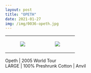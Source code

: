 ```yaml
---
layout: post
title: "OPETH"
date: 2021-01-27
img: /img/0036-opeth.jpg
---
```




<table style="width:100%;"><tr><td style="vertical-align:top;">
      <figure class="tmblr-full" data-orig-height="2048" data-orig-width="1365" data-orig-src="https://concertshirts.netlify.app/shirts/0036/0036-01.jpg"><img src="https://64.media.tumblr.com/e20c5ab93a41e867539dc627319fb26b/f336c43e0960706e-e1/s540x810/98999d0e25233e81c014ecbf6b0638c632ede0be.jpg" data-orig-height="2048" data-orig-width="1365" data-orig-src="https://concertshirts.netlify.app/shirts/0036/0036-01.jpg"/></figure></td>
    <td style="vertical-align:top;">
      <figure class="tmblr-full" data-orig-height="2048" data-orig-width="1365" data-orig-src="https://concertshirts.netlify.app/shirts/0036/0036-02.jpg"><img src="https://64.media.tumblr.com/4bd32c0cbe0431ad226e56ad0c550d1d/f336c43e0960706e-b9/s540x810/b8bb3ca11e614ef858ad255c24f6f2b2a33dfbb6.jpg" data-orig-height="2048" data-orig-width="1365" data-orig-src="https://concertshirts.netlify.app/shirts/0036/0036-02.jpg"/></figure></td>
  </tr></table><p>
  Opeth | 2005 World Tour<br/>LARGE | 100% Preshrunk Cotton | Anvil
</p>
